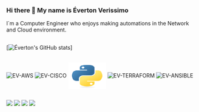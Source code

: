 ### Hi there 👋 My name is Éverton Verissimo 

I´m a Computer Engineer who enjoys making automations in the Network and Cloud environment. 
##


[![Éverton's GitHub stats](https://github-readme-stats.vercel.app/api?username=evertonvam&show_icons=true&theme=dark#gh-dark-mode-only)]

<div style="display: inline_block"><br>
  <img align="center" alt="EV-AWS" height="40" width="90" margin= "1000" src="https://upload.wikimedia.org/wikipedia/commons/9/93/Amazon_Web_Services_Logo.svg"/>
  <img align="center" alt="EV-CISCO" height="40" width="90" src="https://upload.wikimedia.org/wikipedia/commons/0/08/Cisco_logo_blue_2016.svg"  />
  <img align="center" alt="EV-PYTHON" height="70" width="100" src="https://raw.githubusercontent.com/devicons/devicon/master/icons/python/python-original.svg"  />
  <img align="center" alt="EV-TERRAFORM" height="70" width="90"src="https://cdn.jsdelivr.net/gh/devicons/devicon/icons/terraform/terraform-original-wordmark.svg"  />
  <img align="center" alt="EV-ANSIBLE" height="80" width="90" src="https://upload.wikimedia.org/wikipedia/commons/2/24/Ansible_logo.svg" />
</div>
  
 ##
 
<div> 
  <a href="https://discord.gg/VDjKBKFn" target="_blank"><img src="https://img.shields.io/badge/Discord-7289DA?style=for-the-badge&logo=discord&logoColor=white" target="_blank"></a>
  <a href="https://www.twitch.tv/evertonvam" target="_blank"><img src="https://img.shields.io/badge/Twitch-9146FF?style=for-the-badge&logo=twitch&logoColor=white" target="_blank"></a>
  <a href="mailto:evertonvam@gmail.com"><img src="https://img.shields.io/badge/-Gmail-%23333?style=for-the-badge&logo=gmail&logoColor=white" target="_blank"></a>
  <a href="https://www.linkedin.com/in/evertonvam" target="_blank"><img src="https://img.shields.io/badge/-LinkedIn-%230077B5?style=for-the-badge&logo=linkedin&logoColor=white" target="_blank"> 
</div>
